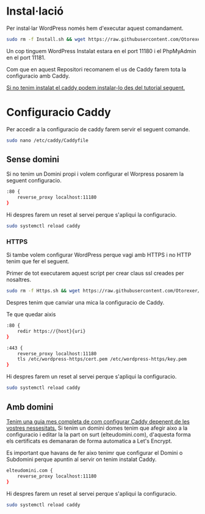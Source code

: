 # Instal·lació
Per instal·lar WordPress només hem d'executar aquest comandament.
```bash
sudo rm -f Install.sh && wget https://raw.githubusercontent.com/Otorexer/SerLliure/main/Serveis/Wordpress/Install.sh && sudo bash Install.sh && sudo rm Install.sh
```
Un cop tinguem WordPress Instalat estara en el port 11180 i el PhpMyAdmin en el port 11181.

Com que en aquest Repositori recomanem el us de Caddy farem tota la configuracio amb Caddy.

[Si no tenim instalat el caddy podem instalar-lo des del tutorial seguent.](https://github.com/Otorexer/SerLliure/tree/main/Serveis/Caddy)

# Configuracio Caddy
Per accedir a la configuracio de caddy farem servir el seguent comande.
```bash
sudo nano /etc/caddy/Caddyfile
```
## Sense domini
Si no tenim un Domini propi i volem configurar el Worpress posarem la seguent configuracio.
```bash
:80 {
    reverse_proxy localhost:11180
}
```
Hi despres farem un reset al servei perque s'apliqui la configuracio.
```bash
sudo systemctl reload caddy
```
### HTTPS
Si tambe volem configurar WordPress perque vagi amb HTTPS i no HTTP tenim que fer el seguent.

Primer de tot executarem aquest script per crear claus ssl creades per nosaltres.
```bash
sudo rm -f Https.sh && wget https://raw.githubusercontent.com/Otorexer/SerLliure/main/Serveis/Wordpress/Https.sh && sudo bash Https.sh && sudo rm Https.sh
```
Despres tenim que canviar una mica la configuracio de Caddy.

Te que quedar aixis
```bash
:80 {
    redir https://{host}{uri}
}

:443 {
    reverse_proxy localhost:11180
    tls /etc/wordpress-https/cert.pem /etc/wordpress-https/key.pem
}
```
Hi despres farem un reset al servei perque s'apliqui la configuracio.
```bash
sudo systemctl reload caddy
```
## Amb domini
[Tenim una guia mes completa de com configurar Caddy depenent de les vostres nessesitats.](https://github.com/Otorexer/SerLliure/tree/main/Serveis/Caddy)
Si tenim un domini domes tenim que afegir aixo a la configuracio i editar la la part on surt (elteudomini.com), d'aquesta forma els certificats es demanaran de forma automatica a Let's Encrypt.

Es important que havans de fer aixo tenimr que configurar el Domini o Subdomini perque apuntin al servir on tenim instalat Caddy.
```bash
elteudomini.com {
    reverse_proxy localhost:11180
}
```

Hi despres farem un reset al servei perque s'apliqui la configuracio.
```bash
sudo systemctl reload caddy
```
